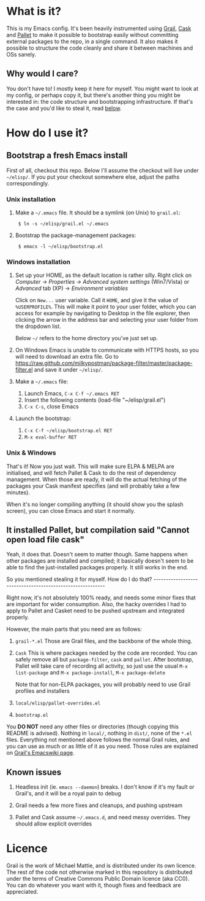 What is it?
===========

This is my Emacs config. It's been heavily instrumented using
[Grail](https://github.com/codermattie/Grail),
[Cask](https://github.com/rejeep/cask.el) and
[Pallet](https://github.com/rdallasgray/pallet) 
to make it possible to bootstrap easily without committing external
packages to the repo, in a single command. It also makes it possible
to structure the code cleanly and share it between machines and OSs
sanely.

Why would I care?
-----------------

You don't have to! I mostly keep it here for myself. You might want to
look at my config, or perhaps copy it, but there's another thing you
might be interested in: the code structure and bootstrapping
infrastructure. If that's the case and you'd like to steal it, read
[below](#stealing).

How do I use it?
================

Bootstrap a fresh Emacs install
--------------------------------------

First of all, checkout this repo. Below I'll assume the checkout will
live under `~/elisp/`. If you put your checkout somewhere else, adjust
the paths correspondingly.

### Unix installation
1. Make a `~/.emacs` file. It should be a symlink (on Unix) to `grail.el`:

        $ ln -s ~/elisp/grail.el ~/.emacs
2. Bootstrap the package-management packages:

        $ emacs -l ~/elisp/bootstrap.el

### Windows installation
1. Set up your HOME, as the default location is rather silly. Right
   click on *Computer* → *Properties* → *Advanced system settings* (Win7/Vista)
   or *Advanced* tab (XP) → *Environment variables*

   Click on `New...` user variable. Call it `HOME`, and give it the
   value of `%USERPROFILE%`. This will make it point to your user
   folder, which you can access for example by navigating to Desktop
   in the file explorer, then clicking the arrow in the address bar
   and selecting your user folder from the dropdown list.

   Below `~/` refers to the home directory you've just set up.

2. On Windows Emacs is unable to communicate with HTTPS hosts, so you
   will need to download an extra file. Go to
   https://raw.github.com/milkypostman/package-filter/master/package-filter.el
   and save it under `~/elisp/`.

3. Make a `~/.emacs` file:
    1. Launch Emacs, `C-x C-f ~/.emacs RET`
    2. Insert the following contents
     (load-file "~/elisp/grail.el")
    3. `C-x C-s`, close Emacs

4. Launch the bootstrap:
    1. `C-x C-f ~/elisp/bootstrap.el RET`
    2. `M-x eval-buffer RET`
   
### Unix & Windows

That's it! Now you just wait. This will make sure ELPA & MELPA are
initialised, and will fetch Pallet & Cask to do the rest of dependency
management. When those are ready, it will do the actual fetching of the
packages your Cask manifest specifies (and will probably take a few
minutes). 

When it's no longer compiling anything (it should show you
the splash screen), you can close Emacs and start it normally.

It installed Pallet, but compilation said "Cannot open load file cask"
---------------------------------------------------------------------

Yeah, it does that. Doesn't seem to matter though. Same happens when
other packages are installed and compiled; it basically doesn't seem
to be able to find the just-installed packages properly. It still
works in the end.

<a name="stealing"/>
So you mentioned stealing it for myself. How do I do that?
----------------------------------------------------------

Right now, it's not absolutely 100% ready, and needs some minor fixes
that are important for wider consumption. Also, the hacky overrides I
had to apply to Pallet and Casket need to be pushed upstream and
integrated properly.

However, the main parts that you need are as follows:

1. `grail-*.el`
   Those are Grail files, and the backbone of the whole thing.

2. `Cask`
   This is where packages needed by the code are recorded. You can
   safely remove all but `package-filter`, `cask` and `pallet`. After
   bootstrap, Pallet will take care of recording all activity, so just
   use the usual `M-x list-package` and `M-x package-install`, `M-x
   package-delete`

   Note that for non-ELPA packages, you will probably need to use
   Grail profiles and installers

3. `local/elisp/pallet-overrides.el`

4. `bootstrap.el`

You **DO NOT** need any other files or directories (though copying this
README is advised). Nothing in `local/`, nothing in `dist/`, none of
the `*.el` files. Everything not mentioned above follows the normal
Grail rules, and you can use as much or as little of it as you
need. Those rules are explained on [Grail's Emacswiki
page](http://www.emacswiki.org/emacs/Grail).

Known issues
------------

1. Headless init (ie. `emacs --daemon`) breaks. I don't know if it's
   my fault or Grail's, and it will be a royal pain to debug
 
2. Grail needs a few more fixes and cleanups, and pushing upstream
 
3. Pallet and Cask assume `~/.emacs.d`, and need messy overrides.
   They should allow explicit overrides

Licence
=======

Grail is the work of Michael Mattie, and is distributed under its own
licence. The rest of the code not otherwise marked in this repository
is distributed under the terms of Creative Commons Public Domain
licence (aka CC0). You can do whatever you want with it, though fixes
and feedback are appreciated.